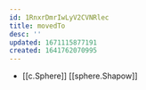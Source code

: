 ```yaml
---
id: 1RnxrDmrIwLyV2CVNRlec
title: movedTo
desc: ''
updated: 1671115877191
created: 1641762070995
---
```




- [[c.Sphere]] [[sphere.Shapow]]
